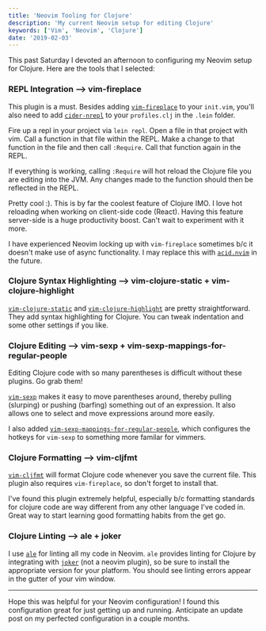 ```yaml
---
title: 'Neovim Tooling for Clojure'
description: 'My current Neovim setup for editing Clojure'
keywords: ['Vim', 'Neovim', 'Clojure']
date: '2019-02-03'
---
```


This past Saturday I devoted an afternoon to configuring my Neovim setup for Clojure. Here are the
tools that I selected:

### REPL Integration --> vim-fireplace

This plugin is a must. Besides adding [`vim-fireplace`](https://github.com/tpope/vim-fireplace) to
your `init.vim`, you'll also need to add [`cider-nrepl`](https://github.com/clojure-emacs/cider-nrepl)
to your `profiles.clj` in the `.lein` folder.

Fire up a repl in your project via `lein repl`. Open a file in that project with vim. Call a function
in that file within the REPL. Make a change to that function in the file and then call `:Require`. Call
that function again in the REPL.

If everything is working, calling `:Require` will hot reload the Clojure file you are editing into the
JVM. Any changes made to the function should then be reflected in the REPL.

Pretty cool :). This is by far the coolest feature of Clojure IMO. I love hot reloading when working
on client-side code (React). Having this feature server-side is a huge productivity boost. Can't wait
to experiment with it more.

I have experienced Neovim locking up with `vim-fireplace` sometimes b/c it doesn't make use of async
functionality. I may replace this with [`acid.nvim`](https://github.com/clojure-vim/acid.nvim) in the
future.

### Clojure Syntax Highlighting --> vim-clojure-static + vim-clojure-highlight

[`vim-clojure-static`](https://github.com/guns/vim-clojure-static) and
[`vim-clojure-highlight`](https://github.com/guns/vim-clojure-highlight) are pretty straightforward.
They add syntax highlighting for Clojure. You can tweak indentation and some other settings if you like.

### Clojure Editing --> vim-sexp + vim-sexp-mappings-for-regular-people

Editing Clojure code with so many parentheses is difficult without these plugins. Go grab them!

[`vim-sexp`](https://github.com/guns/vim-sexp) makes it easy to move parentheses around, thereby
pulling (slurping) or pushing (barfing) something out of an expression. It also allows one to select
and move expressions around more easily.

I also added [`vim-sexp-mappings-for-regular-people`](https://github.com/tpope/vim-sexp-mappings-for-regular-people),
which configures the hotkeys for `vim-sexp` to something more familar for vimmers.

### Clojure Formatting --> vim-cljfmt

[`vim-cljfmt`](https://github.com/venantius/vim-cljfmt) will format Clojure code whenever you save
the current file. This plugin also requires `vim-fireplace`, so don't forget to install that.

I've found this plugin extremely helpful, especially b/c formatting standards for clojure code are
way different from any other language I've coded in. Great way to start learning good formatting habits
from the get go.

### Clojure Linting --> ale + joker

I use [`ale`](https://github.com/w0rp/ale) for linting all my code in Neovim. `ale` provides linting
for Clojure by integrating with [`joker`](https://github.com/candid82/joker) (not a neovim plugin),
so be sure to install the appropriate version for your platform. You should see linting errors appear
in the gutter of your vim window.

---

Hope this was helpful for your Neovim configuration! I found this configuration great for just getting
up and running. Anticipate an update post on my perfected configuration in a couple months.
